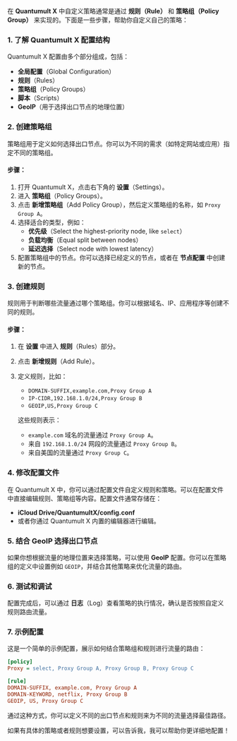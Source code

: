 在 **Quantumult X** 中自定义策略通常是通过 **规则（Rule）** 和 **策略组（Policy Group）** 来实现的。下面是一些步骤，帮助你自定义自己的策略：

### 1. **了解 Quantumult X 配置结构**
Quantumult X 配置由多个部分组成，包括：
- **全局配置**（Global Configuration）
- **规则**（Rules）
- **策略组**（Policy Groups）
- **脚本**（Scripts）
- **GeoIP**（用于选择出口节点的地理位置）

### 2. **创建策略组**
策略组用于定义如何选择出口节点。你可以为不同的需求（如特定网站或应用）指定不同的策略组。

#### 步骤：
1. 打开 Quantumult X，点击右下角的 **设置**（Settings）。
2. 进入 **策略组**（Policy Groups）。
3. 点击 **新增策略组**（Add Policy Group），然后定义策略组的名称，如 `Proxy Group A`。
4. 选择适合的类型，例如：
   - **优先级**（Select the highest-priority node, like `select`）
   - **负载均衡**（Equal split between nodes）
   - **延迟选择**（Select node with lowest latency）
5. 配置策略组中的节点。你可以选择已经定义的节点，或者在 **节点配置** 中创建新的节点。

### 3. **创建规则**
规则用于判断哪些流量通过哪个策略组。你可以根据域名、IP、应用程序等创建不同的规则。

#### 步骤：
1. 在 **设置** 中进入 **规则**（Rules）部分。
2. 点击 **新增规则**（Add Rule）。
3. 定义规则，比如：
   - `DOMAIN-SUFFIX,example.com,Proxy Group A`
   - `IP-CIDR,192.168.1.0/24,Proxy Group B`
   - `GEOIP,US,Proxy Group C`
   
   这些规则表示：
   - `example.com` 域名的流量通过 `Proxy Group A`。
   - 来自 `192.168.1.0/24` 网段的流量通过 `Proxy Group B`。
   - 来自美国的流量通过 `Proxy Group C`。

### 4. **修改配置文件**
在 Quantumult X 中，你可以通过配置文件自定义规则和策略。可以在配置文件中直接编辑规则、策略组等内容。配置文件通常存储在：
- **iCloud Drive/QuantumultX/config.conf**
- 或者你通过 Quantumult X 内置的编辑器进行编辑。

### 5. **结合 GeoIP 选择出口节点**
如果你想根据流量的地理位置来选择策略，可以使用 **GeoIP** 配置。你可以在策略组的定义中设置例如 `GEOIP`，并结合其他策略来优化流量的路由。

### 6. **测试和调试**
配置完成后，可以通过 **日志**（Log）查看策略的执行情况，确认是否按照自定义规则路由流量。

### 7. **示例配置**
这是一个简单的示例配置，展示如何结合策略组和规则进行流量的路由：

```ini
[policy]
Proxy = select, Proxy Group A, Proxy Group B, Proxy Group C

[rule]
DOMAIN-SUFFIX, example.com, Proxy Group A
DOMAIN-KEYWORD, netflix, Proxy Group B
GEOIP, US, Proxy Group C
```

通过这种方式，你可以定义不同的出口节点和规则来为不同的流量选择最佳路径。

如果有具体的策略或者规则想要设置，可以告诉我，我可以帮助你更详细地配置！